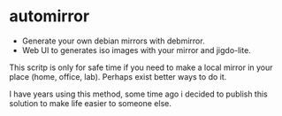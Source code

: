 # automirror
* Generate your own debian mirrors with debmirror.
* Web UI to generates iso images with your mirror and jigdo-lite.

This scritp is only for safe time if you need to make a local mirror in your place (home, office, lab). Perhaps exist better
ways to do it.

I have years using this method, some time ago i decided to publish this solution to make life easier to someone else.

